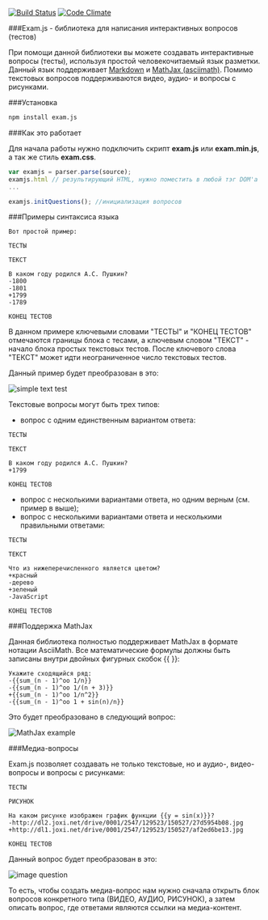[![Build Status](https://travis-ci.org/NightingaleStudio/exam.js.svg?branch=master)](https://travis-ci.org/NightingaleStudio/exam.js)
[![Code Climate](https://codeclimate.com/github/NightingaleStudio/exam.js/badges/gpa.svg)](https://codeclimate.com/github/NightingaleStudio/exam.js)

###Exam.js - библиотека для написания интерактивных вопросов (тестов)

При помощи данной библиотеки вы можете создавать интерактивные вопросы (тесты), используя простой человекочитаемый язык разметки. Данный язык поддерживает [Markdown](https://ru.wikipedia.org/wiki/Markdown) и [MathJax (asciimath)](http://asciimath.org/). Помимо текстовых вопросов поддерживаются видео, аудио- и вопросы с рисунками.


###Установка

```bash
npm install exam.js
```
###Как это работает

Для начала работы нужно подключить скрипт **exam.js** или **exam.min.js**, а так же стиль **exam.css**.

```javascript
var examjs = parser.parse(source);
examjs.html // результирующий HTML, нужно поместить в любой тэг DOM'a
...

examjs.initQuestions(); //инициализация вопросов
```

###Примеры синтаксиса языка

```
Вот простой пример:

ТЕСТЫ

ТЕКСТ

В каком году родился А.С. Пушкин?
-1800
-1801
+1799
-1789

КОНЕЦ ТЕСТОВ
```

В данном примере ключевыми словами "ТЕСТЫ" и "КОНЕЦ ТЕСТОВ" отмечаются границы блока с тесами, а ключевым словом "ТЕКСТ" - начало блока простых текстовых тестов. После ключевого слова "ТЕКСТ" может идти неограниченное число текстовых тестов.

Данный пример будет преобразован в это:

![simple text test](http://dl2.joxi.net/drive/0001/2547/129523/150607/8e3abf44db.png)

Текстовые вопросы могут быть трех типов:

- вопрос с одним единственным вариантом ответа:

```
ТЕСТЫ

ТЕКСТ

В каком году родился А.С. Пушкин?
+1799

КОНЕЦ ТЕСТОВ
```

- вопрос с несколькими вариантами ответа, но одним верным (см. пример в выше);
- вопрос с несколькими вариантами ответа и несколькими правильными ответами:

```
ТЕСТЫ

ТЕКСТ

Что из нижеперечисленного является цветом?
+красный
-дерево
+зеленый
-JavaScript

КОНЕЦ ТЕСТОВ
```


###Поддержка MathJax

Данная библиотека полностью поддерживает MathJax в формате нотации AsciiMath. Все математические формулы должны быть записаны внутри двойных фигурных скобок {{ }}:

```
Укажите сходящийся ряд:
-{{sum_(n - 1)^oo 1/n}}
-{{sum_(n - 1)^oo 1/(n + 3)}}
+{{sum_(n - 1)^oo 1/n^2}}
-{{sum_(n - 1)^oo 1 + sin(n)/n}}
```

Это будет преобразовано в следующий вопрос:

![MathJax example](http://dl1.joxi.net/drive/0001/2547/129523/150607/b24fb26017.png)


###Медиа-вопросы

Exam.js позволяет создавать не только текстовые, но и аудио-, видео-вопросы и вопросы с рисунками:

```
ТЕСТЫ

РИСУНОК

На каком рисунке изображен график функции {{y = sin(x)}}?
-http://dl2.joxi.net/drive/0001/2547/129523/150527/27d5954b08.jpg
+http://dl1.joxi.net/drive/0001/2547/129523/150527/af2ed6be13.jpg

КОНЕЦ ТЕСТОВ
```


Данный вопрос будет преобразован в это:

![image question](http://dl2.joxi.net/drive/0001/2547/129523/150607/2d3f6b0ec5.png)

То есть, чтобы создать медиа-вопрос нам нужно сначала открыть блок вопросов конкретного типа (ВИДЕО, АУДИО, РИСУНОК), а затем описать вопрос, где ответами являются ссылки на медиа-контент.
